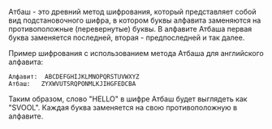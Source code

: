 Атбаш - это древний метод шифрования, который представляет собой вид подстановочного шифра, в котором буквы алфавита заменяются на противоположные (перевернутые) буквы. В алфавите Атбаша первая буква заменяется последней, вторая - предпоследней и так далее.

Пример шифрования с использованием метода Атбаша для английского алфавита:

```
Алфавит:  ABCDEFGHIJKLMNOPQRSTUVWXYZ
Атбаш:   ZYXWVUTSRQPONMLKJIHGFEDCBA
```

Таким образом, слово "HELLO" в шифре Атбаш будет выглядеть как "SVOOL". Каждая буква заменяется на свою противоположную в алфавите.
